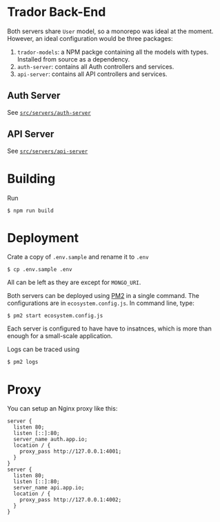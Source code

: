 # Trador Back-End

Both servers share `User` model, so a monorepo was ideal at the moment. However, an ideal configuration would be three packages:

1. `trador-models`: a NPM packge containing all the models with types. Installed from source as a dependency.
2. `auth-server`: contains all Auth controllers and services.
3. `api-server`: contains all API controllers and services.

## Auth Server

See [`src/servers/auth-server`](src/servers/auth-server)

## API Server

See [`src/servers/api-server`](src/servers/api-server)

# Building

Run

```
$ npm run build
```

# Deployment

Crate a copy of `.env.sample` and rename it to `.env`

```
$ cp .env.sample .env
```

All can be left as they are except for `MONGO_URI`.

Both servers can be deployed using [PM2](https://pm2.io) in a single command. The configurations are in `ecosystem.config.js`. In command line, type:

```
$ pm2 start ecosystem.config.js
```

Each server is configured to have have to insatnces, which is more than enough for a small-scale application.

Logs can be traced using

```
$ pm2 logs
```

# Proxy

You can setup an Nginx proxy like this:

```nginx
server {
  listen 80;
  listen [::]:80;
  server_name auth.app.io;
  location / {
    proxy_pass http://127.0.0.1:4001;
  }
}
server {
  listen 80;
  listen [::]:80;
  server_name api.app.io;
  location / {
    proxy_pass http://127.0.0.1:4002;
  }
}
```

